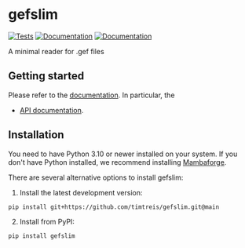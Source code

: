 # gefslim

[![Tests][badge-tests]][link-tests]
[![Documentation][badge-docs]][link-docs]
[![Documentation][badge-pypi]][link-pypi]

[badge-tests]: https://img.shields.io/github/actions/workflow/status/timtreis/gefslim/test.yaml?branch=main
[link-tests]: https://github.com/timtreis/gefslim/actions/workflows/test.yml
[badge-docs]: https://img.shields.io/readthedocs/gefslim
[badge-pypi]: https://badge.fury.io/py/gefslim.svg

A minimal reader for .gef files

## Getting started

Please refer to the [documentation][link-docs]. In particular, the

-   [API documentation][link-api].

## Installation

You need to have Python 3.10 or newer installed on your system. If you don't have
Python installed, we recommend installing [Mambaforge](https://github.com/conda-forge/miniforge#mambaforge).

There are several alternative options to install gefslim:

<!--
1) Install the latest release of `gefslim` from `PyPI <https://pypi.org/project/gefslim/>`_:

```bash
pip install gefslim
```
-->

1. Install the latest development version:

```bash
pip install git+https://github.com/timtreis/gefslim.git@main
```

2. Install from PyPI:

```bash
pip install gefslim
```

[scverse-discourse]: https://discourse.scverse.org/
[issue-tracker]: https://github.com/timtreis/gefslim/issues
[changelog]: https://gefslim.readthedocs.io/latest/changelog.html
[link-docs]: https://gefslim.readthedocs.io
[link-api]: https://gefslim.readthedocs.io/en/latest/generated/gefslim.GEF.html
[link-pypi]: https://pypi.org/project/gefslim/
